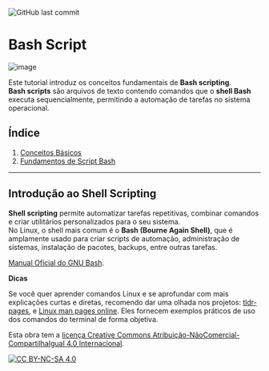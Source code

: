 ![GitHub last commit](https://img.shields.io/github/last-commit/ViniciusH97/Bash-Script-tutorial)


# Bash Script 
 ![image](https://github.com/user-attachments/assets/e0326820-4076-4580-8aae-c29b2575c20f)

Este tutorial introduz os conceitos fundamentais de **Bash scripting**.  
**Bash scripts** são arquivos de texto contendo comandos que o **shell Bash** executa sequencialmente, permitindo a automação de tarefas no sistema operacional.

## Índice 

1. [Conceitos Básicos](https://github.com/ViniciusH97/Bash-Script-tutorial/tree/main/1%20-%20Comandos%20B%C3%A1sicos)
2. [Fundamentos de Script Bash](https://github.com/ViniciusH97/Bash-Script-tutorial/tree/main/2%20-%20Fundamentos-Script)

---

## Introdução ao Shell Scripting

**Shell scripting** permite automatizar tarefas repetitivas, combinar comandos e criar utilitários personalizados para o seu sistema.  
No Linux, o shell mais comum é o **Bash (Bourne Again Shell)**, que é amplamente usado para criar scripts de automação, administração de sistemas, instalação de pacotes, backups, entre outras tarefas.

[Manual Oficial do GNU Bash](https://www.gnu.org/software/bash/manual/).

**Dicas**

Se você quer aprender comandos Linux e se aprofundar com mais explicações curtas e diretas, recomendo dar uma olhada nos projetos:
[tldr-pages](https://tldr.sh/), e [Linux man pages online](https://man7.org/linux/man-pages/). Eles fornecem exemplos práticos de uso dos comandos do terminal de forma objetiva.

Esta obra tem a [licença Creative Commons Atribuição-NãoComercial-CompartilhaIgual 4.0 Internacional][cc-by-nc-sa].

[![CC BY-NC-SA 4.0][cc-by-nc-sa-image]][cc-by-nc-sa]

[cc-by-nc-sa]: https://creativecommons.org/licenses/by-nc-sa/4.0/deed.pt_BR
[cc-by-nc-sa-image]: https://licensebuttons.net/l/by-nc-sa/4.0/88x31.png
[cc-by-nc-sa-shield]: https://img.shields.io/badge/License-CC%20BY--NC--SA%204.0-lightgrey.svg
